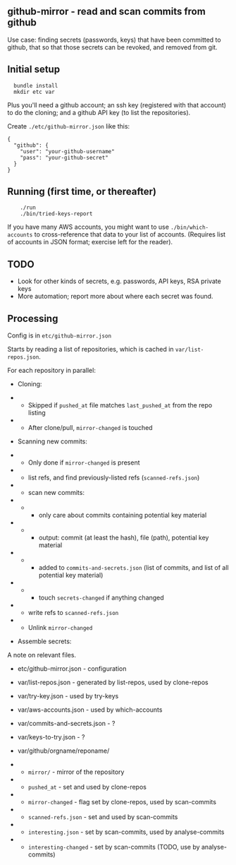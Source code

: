 github-mirror - read and scan commits from github
-------------------------------------------------

Use case: finding secrets (passwords, keys) that have been committed to
github, that so that those secrets can be revoked, and removed from git.

Initial setup
-------------

`  bundle install`  
`  mkdir etc var`  

Plus you'll need a github account; an ssh key (registered with that account)
to do the cloning; and a github API key (to list the repositories).

Create `./etc/github-mirror.json` like this:

`{`  
`  "github": {`  
`    "user": "your-github-username"`  
`    "pass": "your-github-secret"`  
`  }`  
`}`  

Running (first time, or thereafter)
-----------------------------------

```
    ./run
    ./bin/tried-keys-report
```

If you have many AWS accounts, you might want to use `./bin/which-accounts` to
cross-reference that data to your list of accounts.  (Requires list of
accounts in JSON format; exercise left for the reader).

TODO
----

 * Look for other kinds of secrets, e.g. passwords, API keys, RSA private keys
 * More automation; report more about where each secret was found.

Processing
----------

Config is in `etc/github-mirror.json`

Starts by reading a list of repositories, which is cached in
`var/list-repos.json`.

For each repository in parallel:

 * Cloning:
 * * Skipped if `pushed_at` file matches `last_pushed_at` from the repo listing
 * * After clone/pull, `mirror-changed` is touched

 * Scanning new commits:
 * * Only done if `mirror-changed` is present
 * * list refs, and find previously-listed refs (`scanned-refs.json`)
 * * scan new commits:
 * * * only care about commits containing potential key material
 * * * output: commit (at least the hash), file (path), potential key material
 * * * added to `commits-and-secrets.json` (list of commits, and list of all potential key material)
 * * * touch `secrets-changed` if anything changed
 * * write refs to `scanned-refs.json`
 * * Unlink `mirror-changed`

 * Assemble secrets:

A note on relevant files.

 * etc/github-mirror.json - configuration

 * var/list-repos.json - generated by list-repos, used by clone-repos

 * var/try-key.json - used by try-keys
 * var/aws-accounts.json - used by which-accounts

 * var/commits-and-secrets.json - ?
 * var/keys-to-try.json - ?

 * var/github/orgname/reponame/
 * * `mirror/` - mirror of the repository
 * * `pushed_at` - set and used by clone-repos
 * * `mirror-changed` - flag set by clone-repos, used by scan-commits
 * * `scanned-refs.json` - set and used by scan-commits
 * * `interesting.json` - set by scan-commits, used by analyse-commits
 * * `interesting-changed` - set by scan-commits (TODO, use by analyse-commits)

